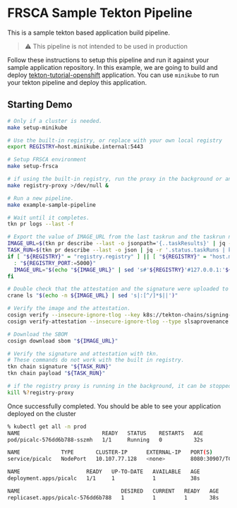 # FRSCA Sample Tekton Pipeline

This is a sample tekton based application build pipeline.

> :warning: This pipeline is not intended to be used in production

Follow these instructions to setup this pipeline and run it against your sample
application repository. In this example, we are going to build and deploy
[tekton-tutorial-openshift](https://github.com/IBM/tekton-tutorial-openshift)
application. You can use `minikube` to run your tekton pipeline and deploy this
application.

## Starting Demo

```bash
# Only if a cluster is needed.
make setup-minikube

# Use the built-in registry, or replace with your own local registry
export REGISTRY=host.minikube.internal:5443

# Setup FRSCA environment
make setup-frsca

# if using the built-in registry, run the proxy in the background or another window
make registry-proxy >/dev/null &

# Run a new pipeline.
make example-sample-pipeline

# Wait until it completes.
tkn pr logs --last -f

# Export the value of IMAGE_URL from the last taskrun and the taskrun name:
IMAGE_URL=$(tkn pr describe --last -o jsonpath='{..taskResults}' | jq -r '.[] | select(.name == "IMAGE_URL") | .value')
TASK_RUN=$(tkn pr describe --last -o json | jq -r '.status.taskRuns | keys[] as $k | {"k": $k, "v": .[$k]} | select(.v.status.taskResults[]?.name == "IMAGE_URL") | .k')
if [ "${REGISTRY}" = "registry.registry" ] || [ "${REGISTRY}" = "host.minikube.internal:5443" ]; then
  : "${REGISTRY_PORT:=5000}"
  IMAGE_URL="$(echo "${IMAGE_URL}" | sed 's#'${REGISTRY}'#127.0.0.1:'${REGISTRY_PORT}'#')"
fi

# Double check that the attestation and the signature were uploaded to the OCI.
crane ls "$(echo -n ${IMAGE_URL} | sed 's|:[^/]*$||')"

# Verify the image and the attestation.
cosign verify --insecure-ignore-tlog --key k8s://tekton-chains/signing-secrets "${IMAGE_URL}"
cosign verify-attestation --insecure-ignore-tlog --type slsaprovenance --key k8s://tekton-chains/signing-secrets "${IMAGE_URL}"

# Download the SBOM
cosign download sbom "${IMAGE_URL}"

# Verify the signature and attestation with tkn.
# These commands do not work with the built in registry.
tkn chain signature "${TASK_RUN}"
tkn chain payload "${TASK_RUN}"

# if the registry proxy is running in the background, it can be stopped
kill %?registry-proxy
```

Once successfully completed. You should be able to see your application deployed
on the cluster

```bash
% kubectl get all -n prod
NAME                          READY   STATUS    RESTARTS   AGE
pod/picalc-576dd6b788-sszmh   1/1     Running   0          32s

NAME             TYPE       CLUSTER-IP      EXTERNAL-IP   PORT(S)          AGE
service/picalc   NodePort   10.107.77.128   <none>        8080:30907/TCP   37s

NAME                     READY   UP-TO-DATE   AVAILABLE   AGE
deployment.apps/picalc   1/1     1            1           38s

NAME                                DESIRED   CURRENT   READY   AGE
replicaset.apps/picalc-576dd6b788   1         1         1       38s
```
